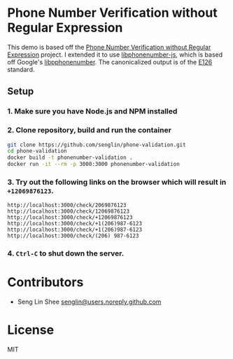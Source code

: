 # Phone Number Verification without Regular Expression

This demo is based off the [Phone Number Verification without Regular Expression](https://github.com/dkundel/phone-verification-form) project.
I extended it to use [libphonenumber-js](https://www.npmjs.com/package/libphonenumber-js), which is based off Google's [libpphonenumber](https://github.com/google/libphonenumber).  The canonicalized output is of the [E126](https://en.wikipedia.org/wiki/E.164) standard.

## Setup

### 1. Make sure you have Node.js and NPM installed

### 2. Clone repository, build and run the container

```bash
git clone https://github.com/senglin/phone-validation.git
cd phone-validation
docker build -t phonenumber-validation .
docker run -it --rm -p 3000:3000 phonenumber-validation
```

### 3. Try out the following links on the browser which will result in `+12069876123`.

```
http://localhost:3000/check/2069876123 
http://localhost:3000/check/12069876123 
http://localhost:3000/check/+12069876123 
http://localhost:3000/check/+1(206)987-6123 
http://localhost:3000/check/+1(206)987-6123 
http://localhost:3000/check/(206) 987-6123
```
### 4. `Ctrl-C` to shut down the server.

# Contributors

- Seng Lin Shee <senglin@users.noreply.github.com>

# License

MIT